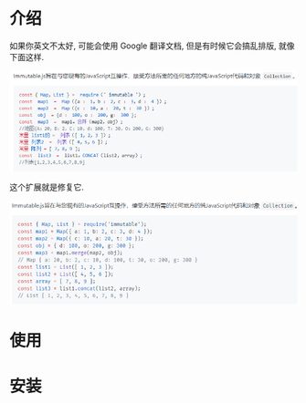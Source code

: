 # 介绍

如果你英文不太好, 可能会使用 Google 翻译文档, 但是有时候它会搞乱排版, 就像下面这样.

<!-- ![bad.png](https://github.com/ouweiya/Translation-fix/blob/master/bad.png?raw=true) -->
![bad.png](/img/bad.png)

这个扩展就是修复它.

<!-- ![good.png](https://github.com/ouweiya/Translation-fix/blob/master/good.png?raw=true) -->
![good.png](/img/good.png)



# 使用

# 安装
